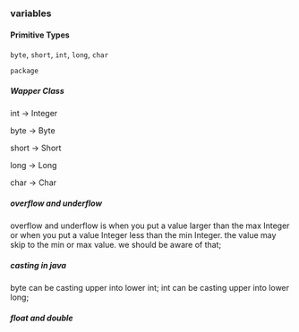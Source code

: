 ### variables
#### Primitive Types
`byte`, `short`, `int`, `long`, `char`

`package`
##### Wapper Class

int -> Integer

byte -> Byte

short -> Short

long -> Long

char -> Char

##### overflow and underflow
overflow and underflow is when you put a value larger than the max Integer or when 
you put a value Integer less than the min Integer. 
the value may skip to the min or max value. 
we should be aware of that;


##### casting in java 
byte can be casting upper into lower int;
int can be casting upper into  lower long;

##### float and double 





